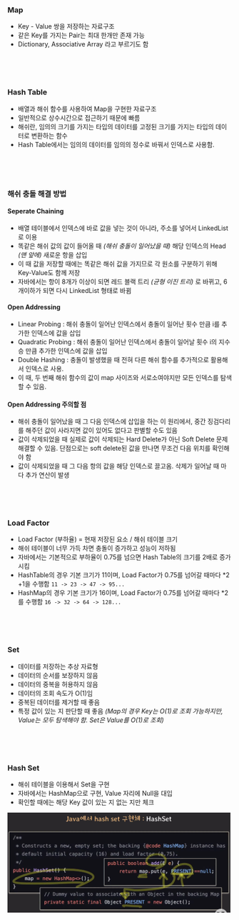 ### Map

- Key - Value 쌍을 저장하는 자료구조
- 같은 Key를 가지는 Pair는 최대 한개만 존재 가능
- Dictionary, Associative Array 라고 부르기도 함

<br><br><br>

### Hash Table

- 배열과 해쉬 함수를 사용하여 Map을 구현한 자료구조
- 일반적으로 상수시간으로 접근하기 때문에 빠름
- 해쉬란, 임의의 크기를 가지는 타입의 데이터를 고정된 크기를 가지는 타입의 데이터로 변환하는 함수
- Hash Table에서는 임의의 데이터를 임의의 정수로 바꿔서 인덱스로 사용함.

<br><br><br>

### 해쉬 충돌 해결 방법

#### Seperate Chaining

- 배열 테이블에서 인덱스에 바로 값을 넣는 것이 아니라, 주소를 넣어서 LinkedList로 이용
- 똑같은 해쉬 값의 값이 들어올 때 _(해쉬 충돌이 일어났을 때)_ 해당 인덱스의 Head _(맨 앞에)_ 새로운 항을 삽입
- 이 때 값을 저장할 때에는 똑같은 해쉬 값을 가지므로 각 원소를 구분하기 위해 Key-Value도 함께 저장
- 자바에서는 항이 8개가 이상이 되면 레드 블랙 트리 _(균형 이진 트리)_ 로 바뀌고, 6개이하가 되면 다시 LinkedList 형태로 바뀜

#### Open Addressing

- Linear Probing : 해쉬 충돌이 일어난 인덱스에서 충돌이 일어난 횟수 만큼 i를 추가한 인덱스에 값을 삽입
- Quadratic Probing : 해쉬 충돌이 일어난 인덱스에서 충돌이 일어날 횟수 i의 지수승 만큼 추가한 인덱스에 값을 삽입
- Double Hashing : 충돌이 발생했을 때 전혀 다른 해쉬 함수를 추가적으로 활용해서 인덱스로 사용. 
- 이 때, 두 번째 해쉬 함수의 값이 map 사이즈와 서로소여야지만 모든 인덱스를 탐색할 수 있음.

#### Open Addressing 주의할 점

- 해쉬 충돌이 일어났을 때 그 다음 인덱스에 삽입을 하는 이 원리에서, 중간 징검다리를 해주던 값이 사라지면 값이 있어도 없다고 판별할 수도 있음
- 값이 삭제되었을 때 실제로 값이 삭제되는 Hard Delete가 아닌 Soft Delete 문제 해결할 수 있음. 단점으로는 soft delete된 값을 만나면 무조건 다음 위치를 확인해야 함
- 값이 삭제되었을 때 그 다음 항의 값을 해당 인덱스로 끌고옴. 삭제가 일어날 때 마다 추가 연산이 발생

<br><br><br>

### Load Factor

- Load Factor (부하율) = 현재 저장된 요소 / 해쉬 테이블 크기
- 해쉬 테이블이 너무 가득 차면 충돌이 증가하고 성능이 저하됨
- 자바에서는 기본적으로 부하율이 0.75를 넘으면 Hash Table의 크기를 2배로 증가시킴
- HashTable의 경우 기본 크기가 11이며, Load Factor가 0.75를 넘어갈 때마다 *2 +1을 수행함
`11 -> 23 -> 47 -> 95...`
- HashMap의 경우 기본 크기가 16이며, Load Factor가 0.75를 넘어갈 때마다 *2를 수행함
`16 -> 32 -> 64 -> 128...`

<br><br><br>

### Set

- 데이터를 저장하는 추상 자료형
- 데이터의 순서를 보장하지 않음
- 데이터의 중복을 허용하지 않음
- 데이터의 조회 속도가 O(1)임
- 중복된 데이터를 제거할 때 좋음
- 특정 값이 있는 지 판단할 때 좋음 _(Map의 경우 Key는 O(1)로 조회 가능하지만, Value는 모두 탐색해야 함. Set은 Value를 O(1)로 조회)_

<br><br><br>

### Hash Set

- 해쉬 테이블을 이용해서 Set을 구현
- 자바에서는 HashMap으로 구현, Value 자리에 Null을 대입
- 확인할 때에는 해당 Key 값이 있는 지 없는 지만 체크

<img width="500" src="resource/image-5.png" />
